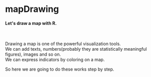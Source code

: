# mapDrawing

<b><h4>Let's draw a map with R.</b></h4><br>

Drawing a map is one of the powerful visualization tools.<br>
We can add texts, numbers(probably they are statistically meaningful figures), images and so on.<br>
We can express indicators by coloring on a map.<br>

So here we are going to do these works step by step.<br>



